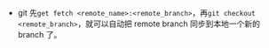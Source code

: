 * git 先`get fetch <remote_name>:<remote_branch>`，再`git checkout <remote_branch>`，就可以自动把 remote branch 同步到本地一个新的 branch 了。
